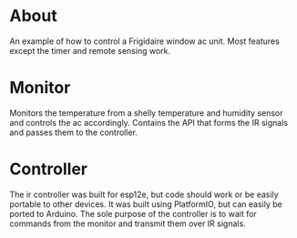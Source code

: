 # About
An example of how to control a Frigidaire window ac unit. Most features except the timer and remote sensing work.

# Monitor
Monitors the temperature from a shelly temperature and humidity sensor and controls the ac accordingly. Contains the API that forms the IR signals and passes them to the controller.

# Controller
The ir controller was built for esp12e, but code should work or be easily portable to other devices. It was built using PlatformIO, but can easily be ported to Arduino.
The sole purpose of the controller is to wait for commands from the monitor and transmit them over IR signals.